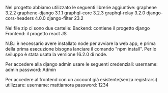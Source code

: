 Nel progetto abbiamo utilizzato le seguenti librerie aggiuntive:
graphene            3.2.2
graphene-django     3.1.1
graphql-core        3.2.3
graphql-relay       3.2.0
django-cors-headers 4.0.0
django-filter       23.2

Nel file zip ci sono due cartelle:
Backend: contiene il progetto django
Frontend: il progetto react JS

N.B.: è necessario avere installato node per avviare la web app, e prima della prima esecuzione
bisogna lanciare il comando "npm install".
Per lo sviluppo è stata usata la versione 16.2.0 di node.

Per accedere alla django admin usare le seguenti credenziali:
username: admin
password: Admin

Per accedere al frontend con un account già esistente(senza registrarsi) utilizzare:
username: mattiamora
password: 1234

